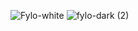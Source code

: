 ![Fylo-white](https://user-images.githubusercontent.com/83536108/179400417-86d4d0bc-947b-47f4-90d8-909652b6776f.png)
![fylo-dark (2)](https://user-images.githubusercontent.com/83536108/179400432-ab4389bb-22ba-44c0-b75e-e5c6d8745159.png)
